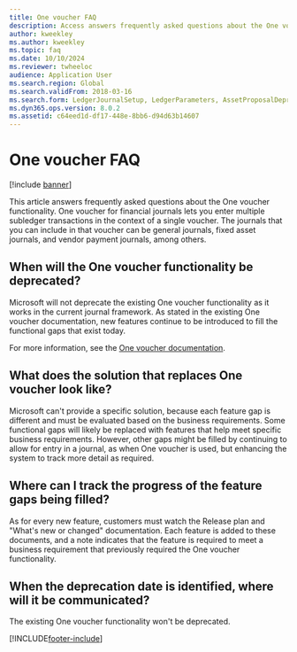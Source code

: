 ```yaml
---
title: One voucher FAQ
description: Access answers frequently asked questions about the One voucher functionality, including questions about when vouchers are deprecated.
author: kweekley
ms.author: kweekley
ms.topic: faq
ms.date: 10/10/2024
ms.reviewer: twheeloc
audience: Application User
ms.search.region: Global
ms.search.validFrom: 2018-03-16
ms.search.form: LedgerJournalSetup, LedgerParameters, AssetProposalDepreciation
ms.dyn365.ops.version: 8.0.2
ms.assetid: c64eed1d-df17-448e-8bb6-d94d63b14607
---
```


# One voucher FAQ

[!include [banner](../includes/banner.md)]

This article answers frequently asked questions about the One voucher functionality. One voucher for financial journals lets you enter multiple subledger transactions in the context of a single voucher. The journals that you can include in that voucher can be general journals, fixed asset journals, and vendor payment journals, among others.

## When will the One voucher functionality be deprecated?

Microsoft will not deprecate the existing One voucher functionality as it works in the current journal framework. As stated in the existing One voucher documentation, new features continue to be introduced to fill the functional gaps that exist today. 

For more information, see the [One voucher documentation](one-voucher.md).

## What does the solution that replaces One voucher look like?

Microsoft can't provide a specific solution, because each feature gap is different and must be evaluated based on the business requirements. Some functional gaps will likely be replaced with features that help meet specific business requirements. However, other gaps might be filled by continuing to allow for entry in a journal, as when One voucher is used, but enhancing the system to track more detail as required.

## Where can I track the progress of the feature gaps being filled?

As for every new feature, customers must watch the Release plan and "What's new or changed" documentation. Each feature is added to these documents, and a note indicates that the feature is required to meet a business requirement that previously required the One voucher functionality.

## When the deprecation date is identified, where will it be communicated?
The existing One voucher functionality won't be deprecated. 


[!INCLUDE[footer-include](../../includes/footer-banner.md)]
